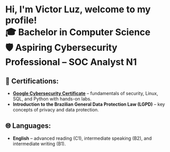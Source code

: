 <h1>Hi, I'm Victor Luz, welcome to my profile! </br>
🎓 Bachelor in Computer Science <br/>
🛡️ Aspiring Cybersecurity Professional – SOC Analyst N1
</h1>

<h2>📜 Certifications: </h2>
<ul>
  <li>
    <b><a href="https://coursera.org/share/624e70f0b93e05bb5577b07fe61f10da" target="_blank">Google Cybersecurity Certificate</a></b> – fundamentals of security, Linux, SQL, and Python with hands-on labs.
  </li>
  <li>
    <b>Introduction to the Brazilian General Data Protection Law (LGPD)</b> – key concepts of privacy and data protection.
  </li>
</ul>

<h2>🌐 Languages: </h3>
<ul>
  <li><b>English</b> – advanced reading (C1), intermediate speaking (B2), and intermediate writing (B1).</li>
</ul>


